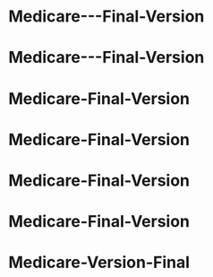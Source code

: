 # Medicare---Final-Version
# Medicare---Final-Version
# Medicare-Final-Version
# Medicare-Final-Version
# Medicare-Final-Version
# Medicare-Final-Version
# Medicare-Version-Final
